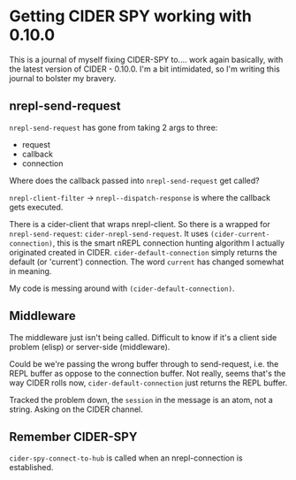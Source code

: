 # Getting CIDER SPY working with 0.10.0

This is a journal of myself fixing CIDER-SPY to.... work again basically, with the latest version of CIDER - 0.10.0. I'm a bit intimidated, so I'm writing this journal to bolster my bravery.

## nrepl-send-request

`nrepl-send-request` has gone from taking 2 args to three:

* request
* callback
* connection

Where does the callback passed into `nrepl-send-request` get called?

`nrepl-client-filter` -> `nrepl--dispatch-response` is where the callback gets executed.

There is a cider-client that wraps nrepl-client. So there is a wrapped for `nrepl-send-request`: `cider-nrepl-send-request`. It uses `(cider-current-connection)`, this is the smart nREPL connection hunting algorithm I actually originated created in CIDER. `cider-default-connection` simply returns the default (or 'current') connection. The word `current` has changed somewhat in meaning.

My code is messing around with `(cider-default-connection)`.

## Middleware

The middleware just isn't being called. Difficult to know if it's a client side problem (elisp) or server-side (middleware).

Could be we're passing the wrong buffer through to send-request, i.e. the REPL buffer as oppose to the connection buffer. Not really, seems that's the way CIDER rolls now, `cider-default-connection` just returns the REPL buffer.

Tracked the problem down, the `session` in the message is an atom, not a string. Asking on the CIDER channel.

## Remember CIDER-SPY

`cider-spy-connect-to-hub` is called when an nrepl-connection is established.
